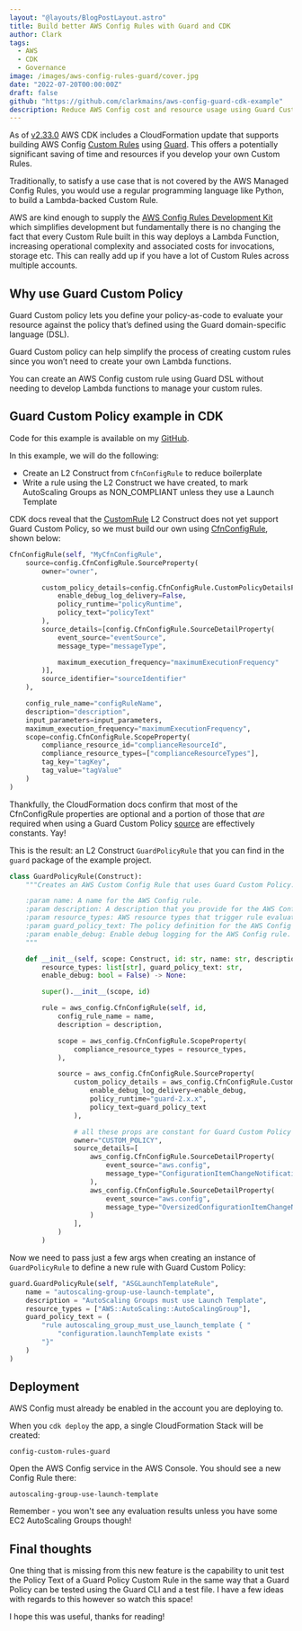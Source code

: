 ```yaml
---
layout: "@layouts/BlogPostLayout.astro"
title: Build better AWS Config Rules with Guard and CDK
author: Clark
tags:
  - AWS
  - CDK
  - Governance
image: /images/aws-config-rules-guard/cover.jpg
date: "2022-07-20T00:00:00Z"
draft: false
github: "https://github.com/clarkmains/aws-config-guard-cdk-example"
description: Reduce AWS Config cost and resource usage using Guard Custom Policy and CDK
---
```


As of [v2.33.0](https://github.com/aws/aws-cdk/releases/tag/v2.33.0) AWS CDK includes a CloudFormation update that supports building AWS Config [Custom Rules](https://docs.aws.amazon.com/config/latest/developerguide/evaluate-config_develop-rules.html) using [Guard](https://github.com/aws-cloudformation/cloudformation-guard). This offers a potentially significant saving of time and resources if you develop your own Custom Rules.

Traditionally, to satisfy a use case that is not covered by the AWS Managed Config Rules, you would use a regular programming language like Python, to build a Lambda-backed Custom Rule.

AWS are kind enough to supply the [AWS Config Rules Development Kit](https://github.com/awslabs/aws-config-rdk) which simplifies development but fundamentally there is no changing the fact that every Custom Rule built in this way deploys a Lambda Function, increasing operational complexity and associated costs for invocations, storage etc. This can really add up if you have a lot of Custom Rules across multiple accounts.

## Why use Guard Custom Policy

Guard Custom policy lets you define your policy-as-code to evaluate your resource against the policy that’s defined using the Guard domain-specific language (DSL).

Guard Custom policy can help simplify the process of creating custom rules since you won’t need to create your own Lambda functions.

You can create an AWS Config custom rule using Guard DSL without needing to develop Lambda functions to manage your custom rules.

## Guard Custom Policy example in CDK

Code for this example is available on my [GitHub](https://github.com/clarkmains/aws-config-guard-cdk-example).

In this example, we will do the following:

- Create an L2 Construct from `CfnConfigRule` to reduce boilerplate
- Write a rule using the L2 Construct we have created, to mark AutoScaling Groups as NON_COMPLIANT unless they use a Launch Template

CDK docs reveal that the [CustomRule](https://docs.aws.amazon.com/cdk/api/v2/python/aws_cdk.aws_config/CustomRule.html) L2 Construct does not yet support Guard Custom Policy, so we must build our own using [CfnConfigRule](https://docs.aws.amazon.com/cdk/api/v2/python/aws_cdk.aws_config/CfnConfigRule.html), shown below:

```python
CfnConfigRule(self, "MyCfnConfigRule",
    source=config.CfnConfigRule.SourceProperty(
        owner="owner",

        custom_policy_details=config.CfnConfigRule.CustomPolicyDetailsProperty(
            enable_debug_log_delivery=False,
            policy_runtime="policyRuntime",
            policy_text="policyText"
        ),
        source_details=[config.CfnConfigRule.SourceDetailProperty(
            event_source="eventSource",
            message_type="messageType",

            maximum_execution_frequency="maximumExecutionFrequency"
        )],
        source_identifier="sourceIdentifier"
    ),

    config_rule_name="configRuleName",
    description="description",
    input_parameters=input_parameters,
    maximum_execution_frequency="maximumExecutionFrequency",
    scope=config.CfnConfigRule.ScopeProperty(
        compliance_resource_id="complianceResourceId",
        compliance_resource_types=["complianceResourceTypes"],
        tag_key="tagKey",
        tag_value="tagValue"
    )
)
```

Thankfully, the CloudFormation docs confirm that most of the CfnConfigRule properties are optional and a portion of those that _are_ required when using a Guard Custom Policy [source](https://docs.aws.amazon.com/AWSCloudFormation/latest/UserGuide/aws-properties-config-configrule-source.html) are effectively constants. Yay!

This is the result: an L2 Construct `GuardPolicyRule` that you can find in the `guard` package of the example project.

```python
class GuardPolicyRule(Construct):
    """Creates an AWS Custom Config Rule that uses Guard Custom Policy.

    :param name: A name for the AWS Config rule.
    :param description: A description that you provide for the AWS Config rule.
    :param resource_types: AWS resource types that trigger rule evaluation.
    :param guard_policy_text: The policy definition for the AWS Config rule.
    :param enable_debug: Enable debug logging for the AWS Config rule.
    """

    def __init__(self, scope: Construct, id: str, name: str, description: str,
        resource_types: list[str], guard_policy_text: str,
        enable_debug: bool = False) -> None:

        super().__init__(scope, id)

        rule = aws_config.CfnConfigRule(self, id,
            config_rule_name = name,
            description = description,

            scope = aws_config.CfnConfigRule.ScopeProperty(
                compliance_resource_types = resource_types,
            ),

            source = aws_config.CfnConfigRule.SourceProperty(
                custom_policy_details = aws_config.CfnConfigRule.CustomPolicyDetailsProperty(
                    enable_debug_log_delivery=enable_debug,
                    policy_runtime="guard-2.x.x",
                    policy_text=guard_policy_text
                ),

                # all these props are constant for Guard Custom Policy rules
                owner="CUSTOM_POLICY",
                source_details=[
                    aws_config.CfnConfigRule.SourceDetailProperty(
                        event_source="aws.config",
                        message_type="ConfigurationItemChangeNotification",
                    ),
                    aws_config.CfnConfigRule.SourceDetailProperty(
                        event_source="aws.config",
                        message_type="OversizedConfigurationItemChangeNotification",
                    )
                ],
            )
        )

```

Now we need to pass just a few args when creating an instance of `GuardPolicyRule` to define a new rule with Guard Custom Policy:

```python
guard.GuardPolicyRule(self, "ASGLaunchTemplateRule",
    name = "autoscaling-group-use-launch-template",
    description = "AutoScaling Groups must use Launch Template",
    resource_types = ["AWS::AutoScaling::AutoScalingGroup"],
    guard_policy_text = (
        "rule autoscaling_group_must_use_launch_template { "
            "configuration.launchTemplate exists "
        "}"
    )
)
```

## Deployment

AWS Config must already be enabled in the account you are deploying to.

When you `cdk deploy` the app, a single CloudFormation Stack will be created:

    config-custom-rules-guard

Open the AWS Config service in the AWS Console. You should see a new Config Rule there:

    autoscaling-group-use-launch-template

Remember - you won't see any evaluation results unless you have some EC2 AutoScaling Groups though!

## Final thoughts

One thing that is missing from this new feature is the capability to unit test the Policy Text of a Guard Policy Custom Rule in the same way that a Guard Policy can be tested using the Guard CLI and a test file. I have a few ideas with regards to this however so watch this space!

I hope this was useful, thanks for reading!
